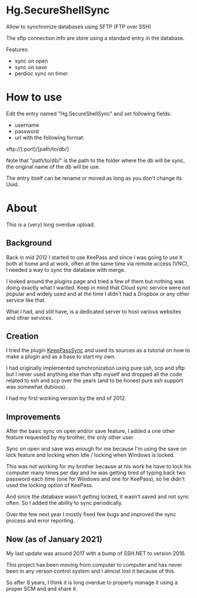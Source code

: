 # Hg.SecureShellSync

Allow to synchronize databases using SFTP (FTP over SSH)

The sftp connection info are store using a standard entry in the database.

Features:
- sync on open
- sync on save
- perdioc sync on timer


# How to use

Edit the entry named "Hg.SecureShellSync" and set following fields:
- username
- password
- url with the following format:

sftp://<ip or domain>[:port]/[path/to/db/]

Note that "path/to/db/" is the path to the folder where the db will be sync, the original name of the db will be use.

The entry itself can be rename or moved as long as you don't change its Uuid.


# About

This is a (very) long overdue upload.


## Background 

Back in mid 2012 I started to use KeePass and since I was going to use it both at home and at work, often at the same time via remote access (VNC), I needed a way to sync the database with merge.

I looked around the plugins page and tried a few of them but nothing was doing exactly what I wanted. Keep in mind that Cloud sync service were not popular and widely used and at the time I didn't had a Dropbox or any other service like that.

What I had, and still have, is a dedicated server to host various websites and other services.



## Creation

I tried the plugin [KeepPassSync](https://sourceforge.net/projects/keepasssync/) and used its sources as a tutorial on how to make a plugin and as a base to start my own.

I had originally implemented synchronization using pure ssh, scp and sftp but I never used anything else than sftp myself and dropped all the code related to ssh and scp over the years (and to be honest pure ssh support was somewhat dubious).

I had my first working version by the end of 2012.


## Improvements

After the basic sync on open and/or save feature, I added a one other feature requested by my brother, the only other user.

Sync on open and save was enough for me because I'm using the save on lock feature and locking when Idle / locking when Windows is locked.


This was not working for my brother because at his work he have to lock his computer many times per day and he was getting tired of typing back two password each time (one for Windows and one for KeePass), so he didn't used the locking option of KeePass.

And since the database wasn't getting locked, it wasn't saved and not sync often. So I added the ability to sync periodically.

Over the few next year I mostly fixed few bugs and improved the sync process and error reporting.



## Now (as of January 2021)

My last update was around 2017 with a bump of SSH.NET to version 2016.

This project has been moving from computer to computer and has never been in any verson control system and I almost lost it because of this.

So after 8 years, I think it is long overdue to properly manage it using a proper SCM and and share it.

